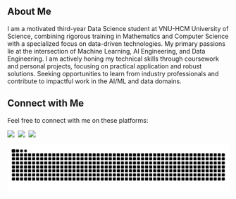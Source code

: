 ## About Me

I am a motivated third-year Data Science student at VNU-HCM University of Science, combining rigorous training in Mathematics and Computer Science with a specialized focus on data-driven technologies. My primary passions lie at the intersection of Machine Learning, AI Engineering, and Data Engineering. I am actively honing my technical skills through coursework and personal projects, focusing on practical application and robust solutions. Seeking opportunities to learn from industry professionals and contribute to impactful work in the AI/ML and data domains.

## Connect with Me

Feel free to connect with me on these platforms:

<p align="left"><a href="https://github.com/thangquang09" target="_blank"><img src="https://img.shields.io/badge/GitHub-100000?style=for-the-badge&logo=github&logoColor=white" height="28" style="margin-right: 4px"></a> <a href="https://web.facebook.com/thang09092004/" target="_blank"><img src="https://img.shields.io/badge/Facebook-1877F2?style=for-the-badge&logo=facebook&logoColor=white" height="28" style="margin-right: 4px"></a> <a href="https://www.linkedin.com/in/th%E1%BA%AFng-l%C3%BD-a571a92b8/" target="_blank"><img src="https://img.shields.io/badge/LinkedIn-0077B5?style=for-the-badge&logo=linkedin&logoColor=white" height="28" style="margin-right: 4px"></a></p>

![](https://raw.githubusercontent.com/LongBaoCoder2/LongBaoCoder2/output/github-contribution-grid-snake-dark.svg)
